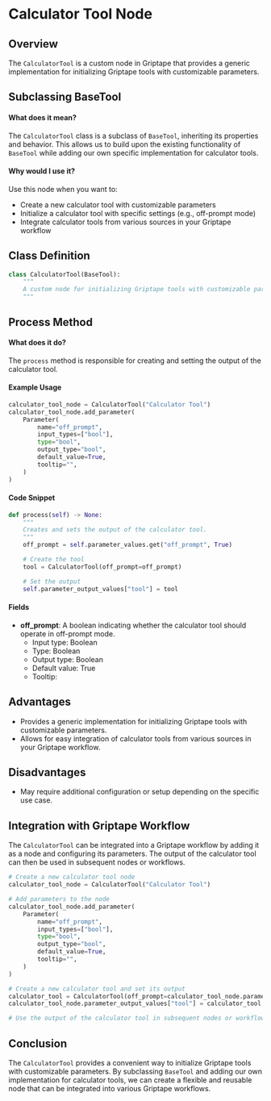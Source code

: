 # Calculator Tool Node

## Overview

The `CalculatorTool` is a custom node in Griptape that provides a generic implementation for initializing Griptape tools with customizable parameters.

## Subclassing BaseTool

#### What does it mean?

The `CalculatorTool` class is a subclass of `BaseTool`, inheriting its properties and behavior. This allows us to build upon the existing functionality of `BaseTool` while adding our own specific implementation for calculator tools.

#### Why would I use it?

Use this node when you want to:

- Create a new calculator tool with customizable parameters
- Initialize a calculator tool with specific settings (e.g., off-prompt mode)
- Integrate calculator tools from various sources in your Griptape workflow

## Class Definition

```python
class CalculatorTool(BaseTool):
    """
    A custom node for initializing Griptape tools with customizable parameters.
    """
```

## Process Method

#### What does it do?

The `process` method is responsible for creating and setting the output of the calculator tool.

#### Example Usage

```python
calculator_tool_node = CalculatorTool("Calculator Tool")
calculator_tool_node.add_parameter(
    Parameter(
        name="off_prompt",
        input_types=["bool"],
        type="bool",
        output_type="bool",
        default_value=True,
        tooltip="",
    )
)
```

#### Code Snippet

```python
def process(self) -> None:
    """
    Creates and sets the output of the calculator tool.
    """
    off_prompt = self.parameter_values.get("off_prompt", True)

    # Create the tool
    tool = CalculatorTool(off_prompt=off_prompt)

    # Set the output
    self.parameter_output_values["tool"] = tool
```

#### Fields

- **off_prompt**: A boolean indicating whether the calculator tool should operate in off-prompt mode.
  - Input type: Boolean
  - Type: Boolean
  - Output type: Boolean
  - Default value: True
  - Tooltip:

## Advantages

- Provides a generic implementation for initializing Griptape tools with customizable parameters.
- Allows for easy integration of calculator tools from various sources in your Griptape workflow.

## Disadvantages

- May require additional configuration or setup depending on the specific use case.

## Integration with Griptape Workflow

The `CalculatorTool` can be integrated into a Griptape workflow by adding it as a node and configuring its parameters. The output of the calculator tool can then be used in subsequent nodes or workflows.

```python
# Create a new calculator tool node
calculator_tool_node = CalculatorTool("Calculator Tool")

# Add parameters to the node
calculator_tool_node.add_parameter(
    Parameter(
        name="off_prompt",
        input_types=["bool"],
        type="bool",
        output_type="bool",
        default_value=True,
        tooltip="",
    )
)

# Create a new calculator tool and set its output
calculator_tool = CalculatorTool(off_prompt=calculator_tool_node.parameter_values["off_prompt"])
calculator_tool_node.parameter_output_values["tool"] = calculator_tool

# Use the output of the calculator tool in subsequent nodes or workflows
```

## Conclusion

The `CalculatorTool` provides a convenient way to initialize Griptape tools with customizable parameters. By subclassing `BaseTool` and adding our own implementation for calculator tools, we can create a flexible and reusable node that can be integrated into various Griptape workflows.
